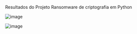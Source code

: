 Resultados do Projeto Ransomware de criptografia em Python

![image](https://github.com/Infamouzz/cibersecurity-desafio-ransomware/assets/112362511/566df00f-a878-42e6-bbf9-23592f69ece4)

![image](https://github.com/Infamouzz/cibersecurity-desafio-ransomware/assets/112362511/fe1b7599-f4b0-4977-9a78-288647c1332f)

